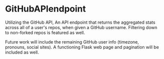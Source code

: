 # GitHubAPIendpoint
Utilizing the GitHub API, An API endpoint that returns the aggregated stats across all of a user's repos, when given a GitHub username. Filtering down to non-forked repos is featured as well.

Future work will include the remaining GitHub user info (timezone, pronouns, social sites). A functioning Flask web page and pagination will be included as well.
